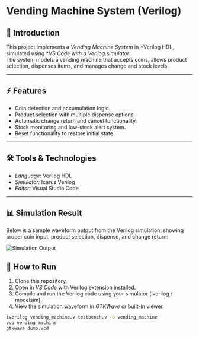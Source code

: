 # Vending Machine System (Verilog)

## 📌 Introduction  
This project implements a *Vending Machine System* in *Verilog HDL, simulated using **VS Code with a Verilog simulator*.  
The system models a vending machine that accepts coins, allows product selection, dispenses items, and manages change and stock levels.

---

## ⚡ Features  
- Coin detection and accumulation logic.  
- Product selection with multiple dispense options.  
- Automatic change return and cancel functionality.  
- Stock monitoring and low-stock alert system.  
- Reset functionality to restore initial state.  

---

## 🛠 Tools & Technologies  
- *Language:* Verilog HDL  
- *Simulator:* Icarus Verilog
- *Editor:* Visual Studio Code  

---

## 📊 Simulation Result  
Below is a sample waveform output from the Verilog simulation, showing proper coin input, product selection, dispense, and change return:  

![Simulation Output](./simulation_waveform.jpg)  



## 🚀 How to Run  
1. Clone this repository.  
2. Open in *VS Code* with Verilog extension installed.  
3. Compile and run the Verilog code using your simulator (iverilog / modelsim).  
4. View the simulation waveform in *GTKWave* or built-in viewer.  

```bash
iverilog vending_machine.v testbench.v -o vending_machine
vvp vending_machine
gtkwave dump.vcd
